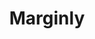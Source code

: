 ---
title: "Marginly"
ApprovedOn: Phase 1
externalUrl: "https://arbitrumfoundation.notion.site/53ad99f665d946adb58bf92e82438fd5?v=efcd2d955fa54bcfaabaa46812732206"
description: "The Arbitrum Foundation's grants program aims to empower developers and entrepreneurs to build impactful DApps on the Arbitrum network, driving decentralization and enhancing user experiences in the ecosystem."
type: "Grant"
grantType: "Project"
---